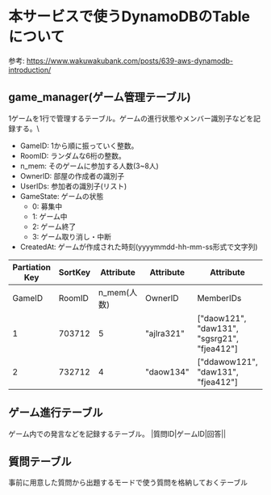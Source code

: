 # 本サービスで使うDynamoDBのTableについて
参考: https://www.wakuwakubank.com/posts/639-aws-dynamodb-introduction/

## game_manager(ゲーム管理テーブル)
1ゲームを1行で管理するテーブル。ゲームの進行状態やメンバー識別子などを記録する。\
- GameID: 1から順に振っていく整数。
- RoomID: ランダムな6桁の整数。
- n_mem: そのゲームに参加する人数(3~8人)
- OwnerID: 部屋の作成者の識別子
- UserIDs: 参加者の識別子(リスト)
- GameState: ゲームの状態
    - 0: 募集中
    - 1: ゲーム中
    - 2: ゲーム終了
    - 3: ゲーム取り消し・中断
- CreatedAt: ゲームが作成された時刻(yyyymmdd-hh-mm-ss形式で文字列)

|Partiation Key|SortKey|Attribute|Attribute|Attribute|Attribute|Attribute|Attribute|
|--|--|--|--|--|--|--|--|
|GameID|RoomID|n_mem(人数)|OwnerID|MemberIDs|n_hacked|Hacked|GameState|created-at|
|1|703712|5|"ajlra321"|["daow121", "daw131", "sgsrg21", "fjea412"]|1|[]|0|yyyymmdd-hh-mm-ss|
|2|732712|4|"daow134"|["ddawow121", "daw131", "fjea412"]|1|[]|0|yyyymmdd-hh-mm-ss|


## ゲーム進行テーブル
ゲーム内での発言などを記録するテーブル。
|質問ID|ゲームID|回答||

## 質問テーブル
事前に用意した質問から出題するモードで使う質問を格納しておくテーブル
